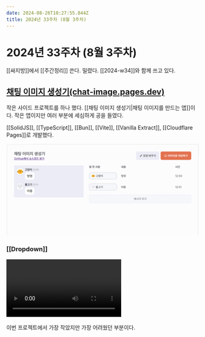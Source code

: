 ```yaml
---
date: 2024-08-26T10:27:55.844Z
title: 2024년 33주차 (8월 3주차)
---
```


# 2024년 33주차 (8월 3주차)

[[싸지방]]에서 [[주간정리]] 쓴다. 밀렸다. [[2024-w34]]와 함께 쓰고 있다.

## [채팅 이미지 생성기(chat-image.pages.dev)](https://chat-image.pages.dev/)

작은 사이드 프로젝트를 하나 했다. [[채팅 이미지 생성기|채팅 이미지를 만드는 앱]]이다. 작은 앱이지만 여러 부분에 세심하게 공을 들였다.

[[SolidJS]], [[TypeScript]], [[Bun]], [[Vite]], [[Vanilla Extract]], [[Cloudflare Pages]]로 개발했다. 

![채팅 이미지 생성기 미리보기](/images/chat-image-generator/preview.png)

### [[Dropdown]]

![드롭다운 컴포넌트 영상](/images/chat-image-generator/dropdown.webm)

이번 프로젝트에서 가장 작았지만 가장 어려웠던 부분이다. 
